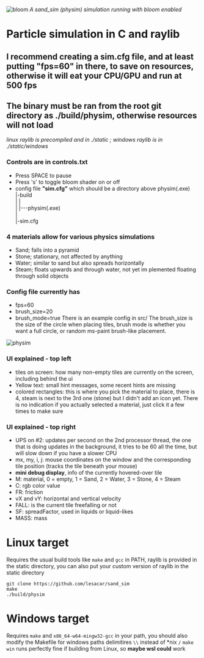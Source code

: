 ![bloom](https://github.com/lesacar/sand_sim/assets/69954403/5f8338fd-d150-450a-9fc1-1dc35bd2c6a8)
*A sand_sim (physim) simulation running with bloom enabled*
# Particle simulation in C and raylib
## I recommend creating a sim.cfg file, and at least putting "fps=60" in there, to save on resources, otherwise it will eat your CPU/GPU and run at 500 fps
## The binary must be ran from the root git directory as ./build/physim, otherwise resources will not load

*linux raylib is precompiled and in ./static ; windows raylib is in ./static/windows*
### Controls are in controls.txt
- Press SPACE to pause
- Press 's' to toggle bloom shader on or off
- config file **"sim.cfg"** which should be a directory above physim(.exe)\
 |-build\
 |    |\
 |    |---physim(.exe)\
 |\
 |-sim.cfg

### 4 materials allow for various physics simulations
- Sand; falls into a pyramid
- Stone; stationary, not affected by anything
- Water; similar to sand but also spreads horizontally
- Steam; floats upwards and through water, not yet im
plemented floating through solid objects 

### Config file currently has 
- fps=60
- brush_size=20
- brush_mode=true
There is an example config in src/
The brush_size is the size of the circle when placing tiles, brush mode is whether you want a full circle, or random ms-paint brush-like placement.

![physim](https://github.com/lesacar/sand_sim/assets/69954403/51cfbcb8-542a-4df6-81f0-1e4b2af80afe)

### UI explained - top left
- tiles on screen: how many non-empty tiles are currently on the screen, including behind the ui 
- Yellow text: small hint messages, some recent hints are missing 
- colored rectangles: this is where you pick the material to place, there is 4, steam is next to the 3rd one (stone) but I didn't add an icon yet. There is no indication if you actually selected a material, just click it a few times to make sure
### UI explained - top right 
- UPS on #2: updates per second on the 2nd processor thread, the one that is doing updates in the background, it tries to be 60 all the time, but will slow down if you have a slower CPU 
- mx, my, i, j: mouse coordinates on the window and the corresponding tile position (tracks the tile beneath your mouse) 
- **mini debug display**, info of the currently hovered-over tile 
- M: material, 0 = empty, 1 = Sand, 2 = Water, 3 = Stone, 4 = Steam 
- C: rgb color value 
- FR: friction
- vX and vY: horizontal and vertical velocity 
- FALL: is the current tile freefalling or not 
- SF: spreadFactor, used in liquids or liquid-likes
- MASS: mass


# Linux target
Requires the usual build tools like ```make``` and ```gcc``` in PATH, raylib is provided in the static directory, you can also put your custom version of raylib in the static directory
```
git clone https://github.com/lesacar/sand_sim
make
./build/physim
```

# Windows target
Requires ```make``` and ```x86_64-w64-mingw32-gcc``` in your path, you should also modify the Makefile for windows paths delimitires ```\\``` instead of *nix ```/```
```make win``` runs perfectly fine if building from Linux, so **maybe wsl could** work 

